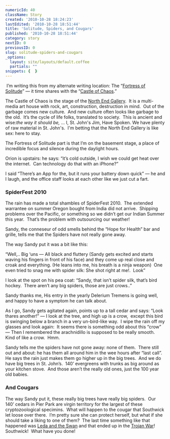 ```yaml
---
numericId: 40
className: Story
created: '2010-10-28 18:24:23'
lastEdited: '2010-10-28 18:51:44'
title: 'Solitude, Spiders, and Cougars'
published: '2010-10-28 18:51:44'
category: story
nextID: 0
previousID: 0
slug: solitude-spiders-and-cougars
_options:
  layout: site/layouts/default.coffee
  partials: ""
snippets: {  }
---
```

&nbsp;I&rsquo;m writing this from my alternate writing location: The &ldquo;[Fortress of Solitude][0]&rdquo; &mdash; it time shares with the &ldquo;[Castle of Chaos][1].&rdquo;

The Castle of Chaos is the stage of the [North End Gallery][2].&nbsp; It is a multi-media art house with rock, art, construction, destruction in mind.&nbsp; Out of the garbage comes new culture.&nbsp; And new culture often looks like garbage to the old.&nbsp; It&rsquo;s the cycle of life folks, translated to society. &nbsp;This is ancient and wise:_the way it should be,_&nbsp;... I, St. John's Jim, Have Spoken. We have plenty of raw material in St. John's. &nbsp;I'm betting that the North End Gallery is like sex: here to stay.

The Fortress of Solitude part is that I&rsquo;m on the basement stage, a place of incredible focus and silence during the daylight hours.

Orion is upstairs: he says: &ldquo;it&rsquo;s cold outside, I wish we could get heat over the internet.&nbsp; Can technology do that with an iPhone?&rdquo;

I said &ldquo;There&rsquo;s an App for the, but it runs your battery down quick&rdquo; &mdash; he and I laugh, and the office staff looks at each other like we just cut a fart.

### SpiderFest 2010

The rain has made a total shambles of SpiderFest 2010.&nbsp; The extended warrantee on summer Oregon bought from India did not arrive.&nbsp; Shipping problems over the Pacific, or something so we didn&rsquo;t get our Indian Summer this year.&nbsp; That&rsquo;s the problem with outsourcing our weather!

Sandy, the conneseur of odd smells behind the &ldquo;Hope for Health&rdquo; bar and grille, tells me that the Spiders have not really gone away.

The way Sandy put it was a bit like this:

&ldquo;Well,.. Big &lsquo;uns &mdash; All black and fluttery (Sandy gets excited and starts waving his fingers in front of his face) and they come up real close and croak and everything. (He leans into me, his breath is a ninja weapon) &nbsp;One even tried to snag me with spider silk: She shot right at me!.&nbsp; Look&rdquo;

I look at the spot on his pea coat: &ldquo;Sandy, that isn&rsquo;t spider silk, that&rsquo;s bird hockey.&nbsp; There aren&rsquo;t any big spiders, those are just crows..&rdquo;

Sandy thanks me, His entry in the yearly Delerium Tremens is going well, and happy to have a symptom he can talk about.

As I go, Sandy gets agitated again, points up to a tall cedar and says: &ldquo;Look thares another!&rdquo; &mdash; I look at the tree, and high up is a crow,&nbsp; except this bird is swinging below a branch in a very un-bird-like way.&nbsp; I wipe the rain off my glasses and look again:&nbsp; It seems there is something odd about this &ldquo;crow&rdquo; &mdash; Then I remembered the arachnidillo is supposed to be really smooth.&nbsp; Kind of like a crow.&nbsp; Hmm.

Sandy tells me the spiders have not gone away: none of them.&nbsp; There still out and about: he has them all around him in the wee hours after &ldquo;last call&rdquo;.&nbsp; He says the rain just makes them go higher up in the big trees.&nbsp; And we do have big trees in St. John&rsquo;s.&nbsp; 140&rsquo; evergreens with trunks as big around as your kitchen stove.&nbsp; And those aren&rsquo;t the really old ones, just the 100 year old babies.

### And Cougars

The way Sandy put it, these really big trees have really big spiders.&nbsp; Our 140&rsquo; cedars in Pier Park are virgin territory for the largest of these cryptozoological specimins.&nbsp; What will happen to the cougar that Southwick let loose over there.&nbsp; I&rsquo;m pretty sure she can protect herself, but what if she should take a liking to one of them?&nbsp; The last time something like that happened was [Leda and the Swan][3] and that ended up in the [Trojan War][4]! &nbsp; Southwick!&nbsp; What have you done!

[0]: http://en.wikipedia.org/wiki/Fortress_of_Solitude
[1]: http://www.castleofchaos.com
[2]: http://www.northendgallery.org/
[3]: http://en.wikipedia.org/wiki/Leda_and_the_Swan
[4]: http://en.wikipedia.org/wiki/Helen